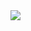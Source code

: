 <img src="https://capsule-render.vercel.app/api?type=waving&amp;color=auto&amp;height=200&amp;section=header&amp;text=2klips&amp;fontSize=90&amp;animation=fadeIn&amp;fontAlignY=38&amp;&amp;descAlignY=51&amp;descAlign=62" style="max-width: 80%;">
